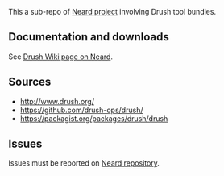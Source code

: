 This a sub-repo of [Neard project](https://github.com/crazy-max/neard) involving Drush tool bundles.

## Documentation and downloads

See [Drush Wiki page on Neard](https://github.com/crazy-max/neard/wiki/toolDrush).

## Sources

* http://www.drush.org/
* https://github.com/drush-ops/drush/
* https://packagist.org/packages/drush/drush

## Issues

Issues must be reported on [Neard repository](https://github.com/crazy-max/neard/issues).
